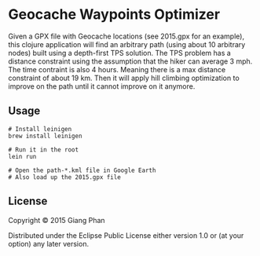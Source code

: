 # Geocache Waypoints Optimizer

Given a GPX file with Geocache locations (see 2015.gpx for an example), this clojure application
will find an arbitrary path (using about 10 arbitrary nodes) built using a depth-first TPS solution.
The TPS problem has a distance constraint using the assumption that the hiker can average 3 mph. The time
contraint is also 4 hours. Meaning there is a max distance constraint of about 19 km.
Then it will apply hill climbing optimization to improve on the path until it cannot improve on it anymore.

## Usage

```
# Install leinigen
brew install leinigen

# Run it in the root
lein run

# Open the path-*.kml file in Google Earth
# Also load up the 2015.gpx file
```

## License

Copyright © 2015 Giang Phan

Distributed under the Eclipse Public License either version 1.0 or (at
your option) any later version.
